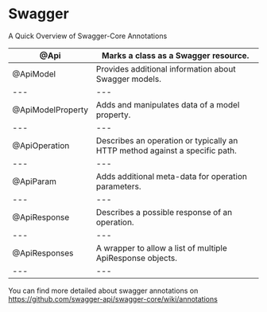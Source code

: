 # Swagger

A Quick Overview of Swagger-Core Annotations

@Api | Marks a class as a Swagger resource. |
--- | --- |
@ApiModel | Provides additional information about Swagger models. |
--- | --- |
@ApiModelProperty | Adds and manipulates data of a model property. |
--- | --- |
@ApiOperation | Describes an operation or typically an HTTP method against a specific path. |
--- | --- |
@ApiParam | Adds additional meta-data for operation parameters. |
--- | --- |
@ApiResponse | Describes a possible response of an operation. |
--- | --- |
@ApiResponses | A wrapper to allow a list of multiple ApiResponse objects. |
--- | --- |

You can find more detailed about swagger annotations on https://github.com/swagger-api/swagger-core/wiki/annotations
